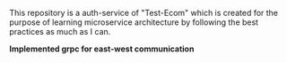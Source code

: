 This repository is a auth-service of "Test-Ecom" which is created for the purpose of learning microservice architecture by following the best practices as much as I can. 

**Implemented grpc for east-west communication**
